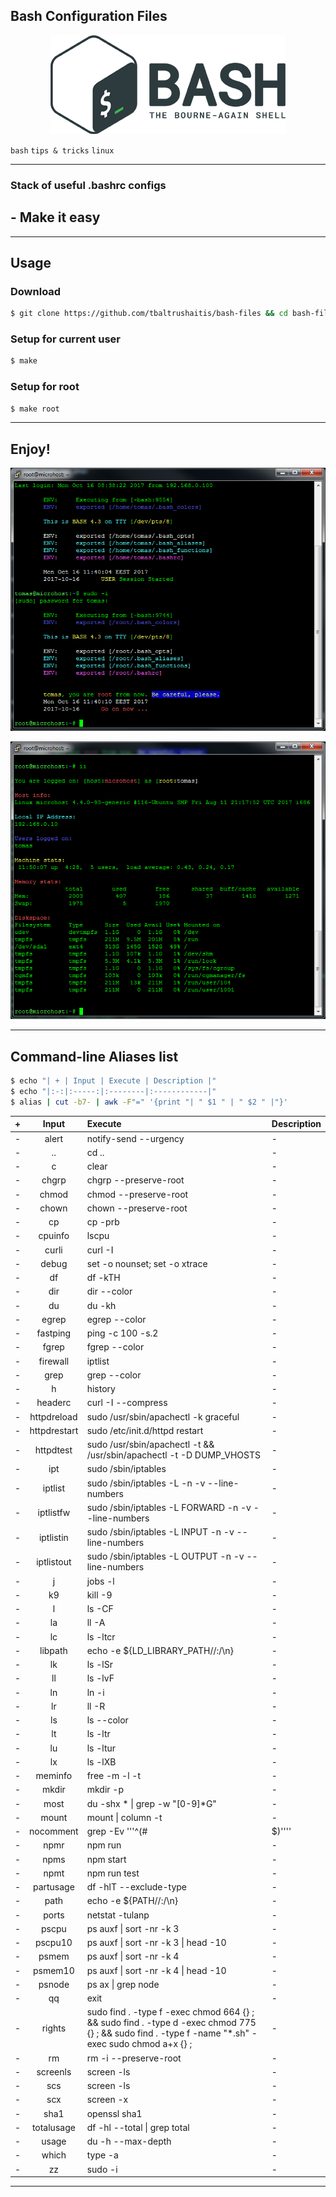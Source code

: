 ## Bash Configuration Files

<p align="center">
  <img src="assets/img/bash-logo-web.png" alt="Bash Logo">
</p>

`bash` `tips & tricks` `linux`

--------

### Stack of useful .bashrc configs
## - Make it easy

--------

## Usage ##

### Download
```bash
$ git clone https://github.com/tbaltrushaitis/bash-files && cd bash-files
```

### Setup for current user
```bash
$ make
```

### Setup for root
```bash
$ make root
```

--------

## Enjoy!

![Shell Login View](assets/img/user-login-and-sudo.png)

![Predefined Aliases](assets/img/alias-ii.png)

--------

## Command-line Aliases list ##

```bash
$ echo "| + | Input | Execute | Description |"
$ echo "|:-:|:-----:|:--------|:------------|"
$ alias | cut -b7- | awk -F"=" '{print "| " $1 " | " $2 " |"}'
```

| + | Input | Execute | Description |
|:-:|:-----:|:--------|:------------|
| - | alert | notify-send --urgency | -
| - | .. | cd .. | -
| -  | c | clear | -
| -  | chgrp | chgrp --preserve-root | -
| -  | chmod | chmod --preserve-root | -
| -  | chown | chown --preserve-root | -
| -  | cp | cp -prb | -
| -  | cpuinfo | lscpu | -
| -  | curli | curl -I | -
| -  | debug | set -o nounset; set -o xtrace | -
| -  | df | df -kTH | -
| -  | dir | dir --color | -
| -  | du | du -kh | -
| -  | egrep | egrep --color | -
| -  | fastping | ping -c 100 -s.2 | -
| -  | fgrep | fgrep --color | -
| -  | firewall | iptlist | -
| -  | grep | grep --color | -
| -  | h | history | -
| -  | headerc | curl -I --compress | -
| -  | httpdreload | sudo /usr/sbin/apachectl -k graceful | -
| -  | httpdrestart | sudo /etc/init.d/httpd restart | -
| -  | httpdtest | sudo /usr/sbin/apachectl -t && /usr/sbin/apachectl -t -D DUMP_VHOSTS | -
| -  | ipt | sudo /sbin/iptables | -
| -  | iptlist | sudo /sbin/iptables -L -n -v --line-numbers | -
| -  | iptlistfw | sudo /sbin/iptables -L FORWARD -n -v --line-numbers | -
| -  | iptlistin | sudo /sbin/iptables -L INPUT -n -v --line-numbers | -
| -  | iptlistout | sudo /sbin/iptables -L OUTPUT -n -v --line-numbers | -
| -  | j | jobs -l | -
| -  | k9 | kill -9 | -
| -  | l | ls -CF | -
| -  | la | ll -A | -
| -  | lc | ls -ltcr | -
| -  | libpath | echo -e ${LD_LIBRARY_PATH//:/\\n} | -
| -  | lk | ls -lSr | -
| -  | ll | ls -lvF | -
| -  | ln | ln -i | -
| -  | lr | ll -R | -
| -  | ls | ls --color | -
| -  | lt | ls -ltr | -
| -  | lu | ls -ltur | -
| -  | lx | ls -lXB | -
| -  | meminfo | free -m -l -t | -
| -  | mkdir | mkdir -p | -
| -  | most | du -shx * \| grep -w "[0-9]*G" | -
| -  | mount | mount \| column -t | -
| -  | nocomment | grep -Ev '\''^(#|$)'\''' | -
| -  | npmr | npm run | -
| -  | npms | npm start | -
| -  | npmt | npm run test | -
| -  | partusage | df -hlT --exclude-type | -
| -  | path | echo -e ${PATH//:/\\n} | -
| -  | ports | netstat -tulanp | -
| -  | pscpu | ps auxf \| sort -nr -k 3 | -
| -  | pscpu10 | ps auxf \| sort -nr -k 3 \| head -10 | -
| -  | psmem | ps auxf \| sort -nr -k 4 | -
| -  | psmem10 | ps auxf \| sort -nr -k 4 \| head -10 | -
| -  | psnode | ps ax \| grep node | -
| -  | qq | exit | -
| -  | rights | sudo find . -type f -exec chmod 664 {} \; && sudo find . -type d -exec chmod 775 {} \; && sudo find . -type f -name "*.sh" -exec sudo chmod a+x {} \; | -
| -  | rm | rm -i --preserve-root | -
| -  | screenls | screen -ls | -
| -  | scs | screen -ls | -
| -  | scx | screen -x | -
| -  | sha1 | openssl sha1 | -
| -  | totalusage | df -hl --total \| grep total | -
| -  | usage | du -h --max-depth | -
| -  | which | type -a | -
| -  | zz | sudo -i | -

--------
